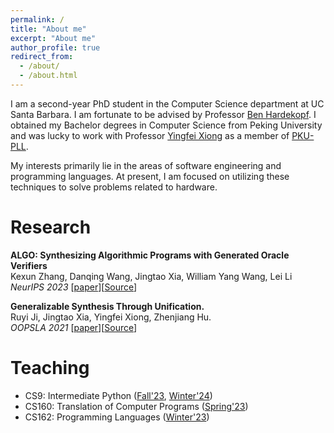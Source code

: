```yaml
---
permalink: /
title: "About me"
excerpt: "About me"
author_profile: true
redirect_from: 
  - /about/
  - /about.html
---
```

I am a second-year PhD student in the Computer Science department at UC Santa Barbara. I am fortunate to be advised by Professor [Ben Hardekopf](https://sites.cs.ucsb.edu/~benh/). I obtained my Bachelor degrees in Computer Science from Peking University and was lucky to work with Professor [Yingfei Xiong](https://xiongyingfei.github.io/) as a member of [PKU-PLL](https://pl.cs.pku.edu.cn/en/).

My interests primarily lie in the areas of software engineering and programming languages. At present, I am focused on utilizing these techniques to solve problems related to hardware.

# Research

**ALGO: Synthesizing Algorithmic Programs with Generated Oracle Verifiers** <br>
Kexun Zhang, Danqing Wang, Jingtao Xia, William Yang Wang, Lei Li
 <br>
*NeurIPS 2023* [[paper](https://arxiv.org/pdf/2305.14591.pdf)][[Source](https://github.com/zkx06111/ALGO)]


**Generalizable Synthesis Through Unification.** <br>
Ruyi Ji, Jingtao Xia, Yingfei Xiong, Zhenjiang Hu. <br>
*OOPSLA 2021* [[paper](http://jingtaox.github.io/files/OOPSLA21.pdf)][[Source](https://github.com/jiry17/PolyGen)]

# Teaching
* CS9: Intermediate Python ([Fall'23](https://ucsb-cs9.github.io/f23/), [Winter'24](https://ucsb-cs9.github.io/w24/))
* CS160: Translation of Computer Programs ([Spring'23](https://github.com/fredfeng/CS160/))
* CS162:  Programming Languages ([Winter'23](https://github.com/fredfeng/CS162/tree/winter-2022))
